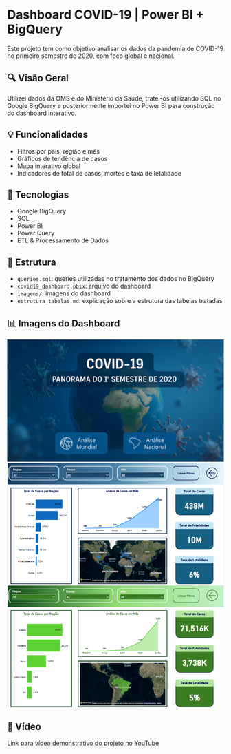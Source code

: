 # Dashboard COVID-19 | Power BI + BigQuery

Este projeto tem como objetivo analisar os dados da pandemia de COVID-19 no primeiro semestre de 2020, com foco global e nacional.

## 🔍 Visão Geral

Utilizei dados da OMS e do Ministério da Saúde, tratei-os utilizando SQL no Google BigQuery e posteriormente importei no Power BI para construção do dashboard interativo.

## 💡 Funcionalidades

- Filtros por país, região e mês
- Gráficos de tendência de casos
- Mapa interativo global
- Indicadores de total de casos, mortes e taxa de letalidade

## 🧰 Tecnologias

- Google BigQuery
- SQL
- Power BI
- Power Query
- ETL & Processamento de Dados

## 📁 Estrutura

- `queries.sql`: queries utilizadas no tratamento dos dados no BigQuery
- `covid19_dashboard.pbix`: arquivo do dashboard 
- `imagens/`: imagens do dashboard
- `estrutura_tabelas.md`: explicação sobre a estrutura das tabelas tratadas

## 📊 Imagens do Dashboard

![Capa](./Imagens/CapaCovid-19(Final).png)
![Capa](./Imagens/DashboardMundo.png)
![Capa](./Imagens/DashboardBrasil.png)

## 🎥 Vídeo

[Link para vídeo demonstrativo do projeto no YouTube](https://youtu.be/SEU-LINK-AQUI)


